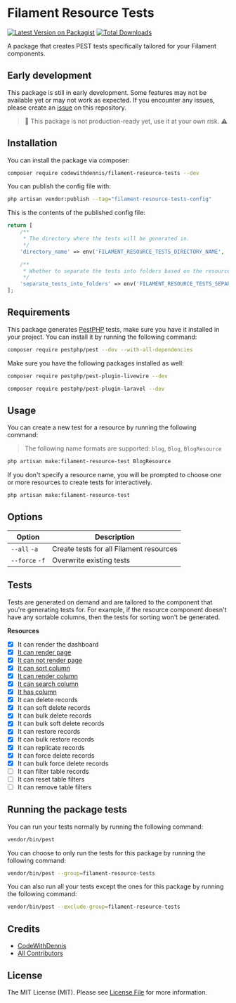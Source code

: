 # Filament Resource Tests

[![Latest Version on Packagist](https://img.shields.io/packagist/v/codewithdennis/filament-resource-tests.svg?style=flat-square)](https://packagist.org/packages/codewithdennis/filament-resource-tests)
[![Total Downloads](https://img.shields.io/packagist/dt/codewithdennis/filament-resource-tests.svg?style=flat-square)](https://packagist.org/packages/codewithdennis/filament-resource-tests)

A package that creates PEST tests specifically tailored for your Filament components.

## Early development

This package is still in early development. Some features may not be available yet or may not work as expected. If you encounter any issues, please create an [issue](https://github.com/CodeWithDennis/filament-resource-tests/issues) on this repository.

> 🔴 This package is not production-ready yet, use it at your own risk. ⚠️

## Installation
You can install the package via composer:

```bash
composer require codewithdennis/filament-resource-tests --dev
```

You can publish the config file with:

```bash
php artisan vendor:publish --tag="filament-resource-tests-config"
```

This is the contents of the published config file:

```php
return [
    /**
     * The directory where the tests will be generated in.
     */
    'directory_name' => env('FILAMENT_RESOURCE_TESTS_DIRECTORY_NAME', 'tests/Feature'),

    /**
     * Whether to separate the tests into folders based on the resource name.
     */
    'separate_tests_into_folders' => env('FILAMENT_RESOURCE_TESTS_SEPARATE_TESTS_INTO_FOLDERS', false),
];
```

## Requirements

This package generates [PestPHP](https://pestphp.com/docs/installation) tests, make sure you have it installed in your project. You can install it by running the following command:

```bash
composer require pestphp/pest --dev --with-all-dependencies
```

Make sure you have the following packages installed as well:

```bash
composer require pestphp/pest-plugin-livewire --dev
```
```bash
composer require pestphp/pest-plugin-laravel --dev
```

## Usage

You can create a new test for a resource by running the following command:
> The following name formats are supported: `blog`, `Blog`, `BlogResource`

```bash
php artisan make:filament-resource-test BlogResource
```

If you don't specify a resource name, you will be prompted to choose one or more resources to create tests for interactively.

```bash
php artisan make:filament-resource-test
````
## Options

| Option       | Description |
|--------------|-------------|
| `--all` `-a` | Create tests for all Filament resources |
| `--force` `-f` | Overwrite existing tests |

## Tests
Tests are generated on demand and are tailored to the component that you're generating tests for. For example, if the resource component doesn't have any sortable columns, then the tests for sorting 
won't be generated.

**Resources**
  - [x] It can render the dashboard
  - [x] [It can render page](https://filamentphp.com/docs/3.x/tables/testing#render)
  - [x] [It can not render page](https://filamentphp.com/docs/3.x/tables/testing#render)
  - [x] [It can sort column](https://filamentphp.com/docs/3.x/tables/testing#sorting)
  - [x] [It can render column](https://filamentphp.com/docs/3.x/tables/testing#columns)
  - [x] [It can search column](https://filamentphp.com/docs/3.x/tables/testing#searching)
  - [x] [It has column](https://filamentphp.com/docs/3.x/tables/testing#existence)
  - [x] It can delete records
  - [x] It can soft delete records
  - [x] It can bulk delete records
  - [x] It can bulk soft delete records
  - [x] It can restore records
  - [x] It can bulk restore records
  - [x] It can replicate records
  - [x] It can force delete records
  - [x] It can bulk force delete records
  - [ ] It can filter table records
  - [ ] It can reset table filters
  - [ ] It can remove table filters

## Running the package tests

You can run your tests normally by running the following command:

```bash
vendor/bin/pest
```

You can choose to only run the tests for this package by running the following command:

```bash
vendor/bin/pest --group=filament-resource-tests
```

You can also run all your tests except the ones for this package by running the following command:

```bash
vendor/bin/pest --exclude-group=filament-resource-tests
```

## Credits

- [CodeWithDennis](https://github.com/CodeWithDennis)
- [All Contributors](../../contributors)

## License

The MIT License (MIT). Please see [License File](LICENSE.md) for more information.
